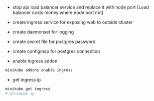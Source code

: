 - stop api load balancer service and replace it with node port (Load balancer costs money where node port not)
- create ingress service for exposing web to outside cluster
- create daemonset for logging
- create secret file for postgres password
- create configmap for postgres connection

- enable ingress addon

```bash
minikube addons enable ingress
```

- get ingress ip

```bash
minikube get ingress
# minikube ip
```
